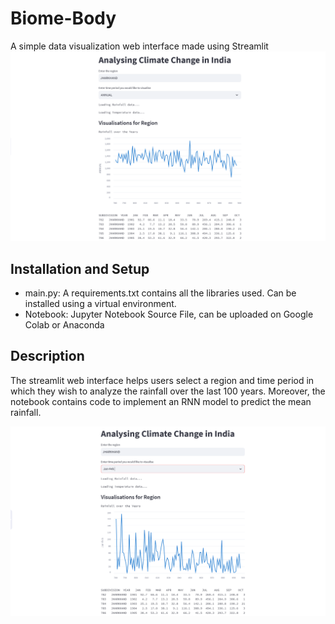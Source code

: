 # Biome-Body
A simple data visualization web interface made using Streamlit
<img src = 'ss1.png'>

## Installation and Setup
- main.py: A requirements.txt contains all the libraries used. Can be installed using a virtual environment. 
- Notebook: Jupyter Notebook Source File, can be uploaded on Google Colab or Anaconda

## Description
The streamlit web interface helps users select a region and time period in which they wish to analyze the rainfall over the last 100 years. Moreover, the notebook contains code to implement an RNN model to predict the mean rainfall. 

<img src = 'ss2.png'>
